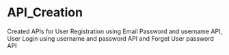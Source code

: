 # API_Creation
Created APIs for User Registration using Email Password and username API, User Login using username and password API  and Forget User password API
